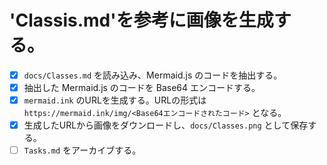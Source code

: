 # 'Classis.md'を参考に画像を生成する。

- [x] `docs/Classes.md` を読み込み、Mermaid.js のコードを抽出する。
- [x] 抽出した Mermaid.js のコードを Base64 エンコードする。
- [x] `mermaid.ink` のURLを生成する。URLの形式は `https://mermaid.ink/img/<Base64エンコードされたコード>` となる。
- [x] 生成したURLから画像をダウンロードし、`docs/Classes.png` として保存する。
- [ ] `Tasks.md` をアーカイブする。